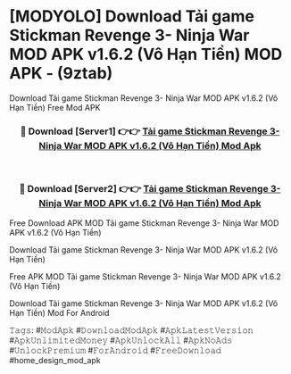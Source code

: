 # [MODYOLO] Download Tải game Stickman Revenge 3- Ninja War MOD APK v1.6.2 (Vô Hạn Tiền) MOD APK - (9ztab)
Download Tải game Stickman Revenge 3- Ninja War MOD APK v1.6.2 (Vô Hạn Tiền) Free Mod APK

<div align="center">
<h3>🔴 Download [Server1] 👉👉 <a href="https://apk-comot.site?title=Tải_game_Stickman_Revenge_3-_Ninja_War_MOD_APK_v1.6.2_(Vô_Hạn_Tiền)">Tải game Stickman Revenge 3- Ninja War MOD APK v1.6.2 (Vô Hạn Tiền) Mod Apk</a></h3><br>

<h3>🔴 Download [Server2] 👉👉 <a href="https://apk-comot.site?title=Tải_game_Stickman_Revenge_3-_Ninja_War_MOD_APK_v1.6.2_(Vô_Hạn_Tiền)">Tải game Stickman Revenge 3- Ninja War MOD APK v1.6.2 (Vô Hạn Tiền) Mod Apk</a></h3>
</div>


Free Download APK MOD Tải game Stickman Revenge 3- Ninja War MOD APK v1.6.2 (Vô Hạn Tiền)

Download Tải game Stickman Revenge 3- Ninja War MOD APK v1.6.2 (Vô Hạn Tiền) 

Free APK MOD Tải game Stickman Revenge 3- Ninja War MOD APK v1.6.2 (Vô Hạn Tiền) 

Download Tải game Stickman Revenge 3- Ninja War MOD APK v1.6.2 (Vô Hạn Tiền) Mod For Android

𝚃𝚊𝚐𝚜: #𝙼𝚘𝚍𝙰𝚙𝚔 #𝙳𝚘𝚠𝚗𝚕𝚘𝚊𝚍𝙼𝚘𝚍𝙰𝚙𝚔 #𝙰𝚙𝚔𝙻𝚊𝚝𝚎𝚜𝚝𝚅𝚎𝚛𝚜𝚒𝚘𝚗 #𝙰𝚙𝚔𝚄𝚗𝚕𝚒𝚖𝚒𝚝𝚎𝚍𝙼𝚘𝚗𝚎𝚢 #𝙰𝚙𝚔𝚄𝚗𝚕𝚘𝚌𝚔𝙰𝚕𝚕 #𝙰𝚙𝚔𝙽𝚘𝙰𝚍𝚜 #𝚄𝚗𝚕𝚘𝚌𝚔𝙿𝚛𝚎𝚖𝚒𝚞𝚖 #𝙵𝚘𝚛𝙰𝚗𝚍𝚛𝚘𝚒𝚍 #𝙵𝚛𝚎𝚎𝙳𝚘𝚠𝚗𝚕𝚘𝚊𝚍 #home_design_mod_apk
